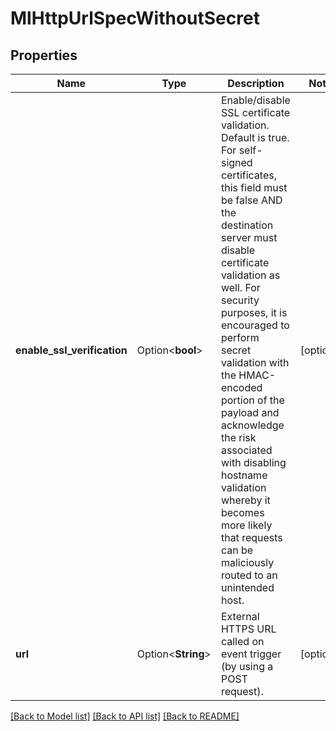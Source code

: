 # MlHttpUrlSpecWithoutSecret

## Properties

Name | Type | Description | Notes
------------ | ------------- | ------------- | -------------
**enable_ssl_verification** | Option<**bool**> | Enable/disable SSL certificate validation. Default is true. For self-signed certificates, this field must be false AND the destination server must disable certificate validation as well. For security purposes, it is encouraged to perform secret validation with the HMAC-encoded portion of the payload and acknowledge the risk associated with disabling hostname validation whereby it becomes more likely that requests can be maliciously routed to an unintended host. | [optional]
**url** | Option<**String**> | External HTTPS URL called on event trigger (by using a POST request). | [optional]

[[Back to Model list]](../README.md#documentation-for-models) [[Back to API list]](../README.md#documentation-for-api-endpoints) [[Back to README]](../README.md)


